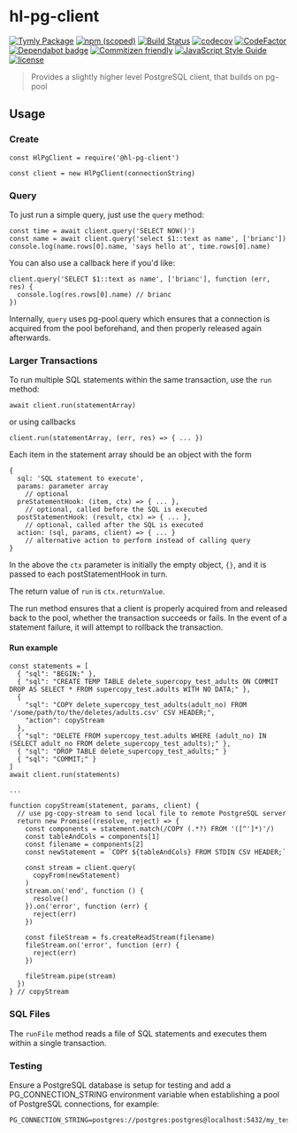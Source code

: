# hl-pg-client
[![Tymly Package](https://img.shields.io/badge/tymly-package-blue.svg)](https://tymly.io/)
[![npm (scoped)](https://img.shields.io/npm/v/@wmfs/hl-pg-client.svg)](https://www.npmjs.com/package/@wmfs/hl-pg-client)
[![Build Status](https://travis-ci.org/wmfs/hl-pg-client.svg?branch=master)](https://travis-ci.org/wmfs/hl-pg-client)
[![codecov](https://codecov.io/gh/wmfs/hl-pg-client/branch/master/graph/badge.svg)](https://codecov.io/gh/wmfs/hl-pg-client)
[![CodeFactor](https://www.codefactor.io/repository/github/wmfs/hl-pg-client/badge)](https://www.codefactor.io/repository/github/wmfs/hl-pg-client)
[![Dependabot badge](https://img.shields.io/badge/Dependabot-active-brightgreen.svg)](https://dependabot.com/)
[![Commitizen friendly](https://img.shields.io/badge/commitizen-friendly-brightgreen.svg)](http://commitizen.github.io/cz-cli/)
[![JavaScript Style Guide](https://img.shields.io/badge/code_style-standard-brightgreen.svg)](https://standardjs.com)
[![license](https://img.shields.io/github/license/mashape/apistatus.svg)](https://github.com/wmfs/tymly/blob/master/packages/pg-concat/LICENSE)


> Provides a slightly higher level PostgreSQL client, that builds on pg-pool

## Usage

### Create
```
const HlPgClient = require('@hl-pg-client')

const client = new HlPgClient(connectionString)
```

### Query
To just run a simple query, just use the ```query``` method:

```
const time = await client.query('SELECT NOW()')
const name = await client.query('select $1::text as name', ['brianc'])
console.log(name.rows[0].name, 'says hello at', time.rows[0].name)
```

You can also use a callback here if you'd like:

```
client.query('SELECT $1::text as name', ['brianc'], function (err, res) {
  console.log(res.rows[0].name) // brianc 
})
```

Internally, ```query``` uses pg-pool.query which ensures that a connection is acquired from the pool
beforehand, and then properly released again afterwards.

### Larger Transactions
To run multiple SQL statements within the same transaction, use the ```run``` method:
```
await client.run(statementArray)
```
or using callbacks
```
client.run(statementArray, (err, res) => { ... })
```

Each item in the statement array should be an object with the form 
```
{
  sql: 'SQL statement to execute',
  params: parameter array
    // optional
  preStatementHook: (item, ctx) => { ... },
    // optional, called before the SQL is executed
  postStatementHook: (result, ctx) => { ... },
    // optional, called after the SQL is executed
  action: (sql, params, client) => { ... }
    // alternative action to perform instead of calling query
}
```

In the above the ```ctx``` parameter is initially the empty object, ```{}```, 
and it is passed to each postStatementHook in turn. 

The return value of ```run``` is ```ctx.returnValue```.

The run method ensures that a client is properly acquired from and released back to the pool, whether the transaction 
succeeds or fails.  In the event of a statement failure, it will attempt to rollback the transaction.

#### Run example

```
const statements = [
  { "sql": "BEGIN;" },
  { "sql": "CREATE TEMP TABLE delete_supercopy_test_adults ON COMMIT DROP AS SELECT * FROM supercopy_test.adults WITH NO DATA;" },
  { 
    "sql": "COPY delete_supercopy_test_adults(adult_no) FROM '/some/path/to/the/deletes/adults.csv' CSV HEADER;",
    "action": copyStream
  },
  { "sql": "DELETE FROM supercopy_test.adults WHERE (adult_no) IN (SELECT adult_no FROM delete_supercopy_test_adults);" },
  { "sql": "DROP TABLE delete_supercopy_test_adults;" }
  { "sql": "COMMIT;" }
]
await client.run(statements)

...

function copyStream(statement, params, client) {
  // use pg-copy-stream to send local file to remote PostgreSQL server
  return new Promise((resolve, reject) => {
    const components = statement.match(/COPY (.*?) FROM '([^']*)'/)
    const tableAndCols = components[1]
    const filename = components[2]
    const newStatement = `COPY ${tableAndCols} FROM STDIN CSV HEADER;`

    const stream = client.query(
      copyFrom(newStatement)
    )
    stream.on('end', function () {
      resolve()
    }).on('error', function (err) {
      reject(err)
    })

    const fileStream = fs.createReadStream(filename)
    fileStream.on('error', function (err) {
      reject(err)
    })

    fileStream.pipe(stream)
  })
} // copyStream
```

### SQL Files

The ```runFile``` method reads a file of SQL statements and executes them within a single transaction.

### Testing

Ensure a PostgreSQL database is setup for testing and add a PG_CONNECTION_STRING environment variable when establishing a pool of PostgreSQL connections, for example:

```
PG_CONNECTION_STRING=postgres://postgres:postgres@localhost:5432/my_test_db
```